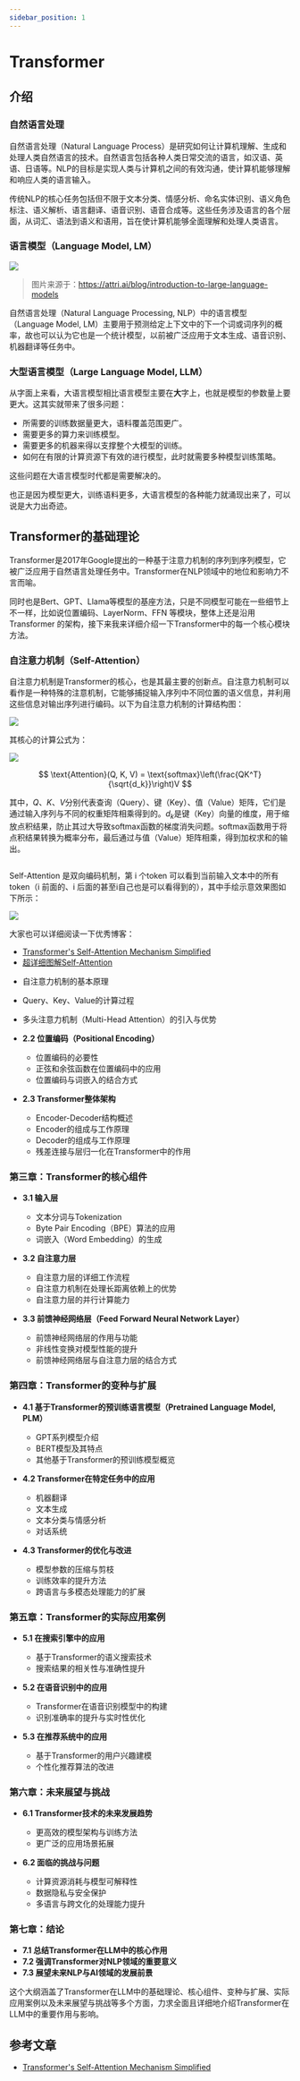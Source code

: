 ```yaml
---
sidebar_position: 1
---
```


# Transformer

## 介绍

### 自然语言处理

自然语言处理（Natural Language Process）是研究如何让计算机理解、生成和处理人类自然语言的技术。自然语言包括各种人类日常交流的语言，如汉语、英语、日语等。NLP的目标是实现人类与计算机之间的有效沟通，使计算机能够理解和响应人类的语言输入。

传统NLP的核心任务包括但不限于文本分类、情感分析、命名实体识别、语义角色标注、语义解析、语言翻译、语音识别、语音合成等。这些任务涉及语言的各个层面，从词汇、语法到语义和语用，旨在使计算机能够全面理解和处理人类语言。

### 语言模型（Language Model, LM）

![](https://cdn.prod.website-files.com/6082f2094ccb2d6ff32eb5d8/63f8c8b714add0ec31600cd0_https%253A%252F%252Fs3-us-west-2.amazonaws.com%252Fsecure.notion-static.com%252Fd0c944f4-218f-4730-b988-15bcb3aecb5e%252FUntitled.png)

> 图片来源于：https://attri.ai/blog/introduction-to-large-language-models

自然语言处理（Natural Language Processing, NLP）中的语言模型（Language Model, LM）主要用于预测给定上下文中的下一个词或词序列的概率，故也可以认为它也是一个统计模型，以前被广泛应用于文本生成、语音识别、机器翻译等任务中。

### 大型语言模型（Large Language Model, LLM）

从字面上来看，大语言模型相比语言模型主要在**大**字上，也就是模型的参数量上要更大。这其实就带来了很多问题：

* 所需要的训练数据量更大，语料覆盖范围更广。
* 需要更多的算力来训练模型。
* 需要更多的机器来得以支撑整个大模型的训练。
* 如何在有限的计算资源下有效的进行模型，此时就需要多种模型训练策略。

这些问题在大语言模型时代都是需要解决的。

也正是因为模型更大，训练语料更多，大语言模型的各种能力就涌现出来了，可以说是大力出奇迹。

## Transformer的基础理论

Transformer是2017年Google提出的一种基于注意力机制的序列到序列模型，它被广泛应用于自然语言处理任务中。Transformer在NLP领域中的地位和影响力不言而喻。

同时也是Bert、GPT、Llama等模型的基座方法，只是不同模型可能在一些细节上不一样，比如说位置编码、LayerNorm、FFN 等模块，整体上还是沿用 Transformer 的架构，接下来我来详细介绍一下Transformer中的每一个核心模块方法。

### 自注意力机制（Self-Attention）

自注意力机制是Transformer的核心，也是其最主要的创新点。自注意力机制可以看作是一种特殊的注意机制，它能够捕捉输入序列中不同位置的语义信息，并利用这些信息对输出序列进行编码。以下为自注意力机制的计算结构图：

![](https://vaclavkosar.com/images/expire-span-attention-recap.png)

其核心的计算公式为：

![](https://benjaminwarner.dev/img/2022/tinkering-with-attention-pooling/self-attention-matrix-calculation-attention.webp)

$$
\text{Attention}(Q, K, V) = \text{softmax}\left(\frac{QK^T}{\sqrt{d_k}}\right)V  
$$

其中，$Q$、$K$、$V$分别代表查询（Query）、键（Key）、值（Value）矩阵，它们是通过输入序列与不同的权重矩阵相乘得到的。$d_k$是键（Key）向量的维度，用于缩放点积结果，防止其过大导致softmax函数的梯度消失问题。$\text{softmax}$函数用于将点积结果转换为概率分布，最后通过与值（Value）矩阵相乘，得到加权求和的输出。

```python https://github.com/huggingface/transformers/blob/main/src/transformers/models/bert/modeling_bert.py#L222

```

Self-Attention 是双向编码机制，第 i 个token 可以看到当前输入文本中的所有token（i 前面的、i 后面的甚至i自己也是可以看得到的），其中手绘示意效果图如下所示：

![](https://vaclavkosar.com/images/self-attention-calculation-visualisation.png)


大家也可以详细阅读一下优秀博客：
* [Transformer's Self-Attention Mechanism Simplified](https://vaclavkosar.com/ml/transformers-self-attention-mechanism-simplified)
* [超详细图解Self-Attention](https://zhuanlan.zhihu.com/p/410776234)

- 自注意力机制的基本原理
- Query、Key、Value的计算过程
- 多头注意力机制（Multi-Head Attention）的引入与优势

- **2.2 位置编码（Positional Encoding）**
  - 位置编码的必要性
  - 正弦和余弦函数在位置编码中的应用
  - 位置编码与词嵌入的结合方式

- **2.3 Transformer整体架构**
  - Encoder-Decoder结构概述
  - Encoder的组成与工作原理
  - Decoder的组成与工作原理
  - 残差连接与层归一化在Transformer中的作用

### 第三章：Transformer的核心组件
- **3.1 输入层**
  - 文本分词与Tokenization
  - Byte Pair Encoding（BPE）算法的应用
  - 词嵌入（Word Embedding）的生成

- **3.2 自注意力层**
  - 自注意力层的详细工作流程
  - 自注意力机制在处理长距离依赖上的优势
  - 自注意力层的并行计算能力

- **3.3 前馈神经网络层（Feed Forward Neural Network Layer）**
  - 前馈神经网络层的作用与功能
  - 非线性变换对模型性能的提升
  - 前馈神经网络层与自注意力层的结合方式

### 第四章：Transformer的变种与扩展
- **4.1 基于Transformer的预训练语言模型（Pretrained Language Model, PLM）**
  - GPT系列模型介绍
  - BERT模型及其特点
  - 其他基于Transformer的预训练模型概览

- **4.2 Transformer在特定任务中的应用**
  - 机器翻译
  - 文本生成
  - 文本分类与情感分析
  - 对话系统

- **4.3 Transformer的优化与改进**
  - 模型参数的压缩与剪枝
  - 训练效率的提升方法
  - 跨语言与多模态处理能力的扩展

### 第五章：Transformer的实际应用案例
- **5.1 在搜索引擎中的应用**
  - 基于Transformer的语义搜索技术
  - 搜索结果的相关性与准确性提升

- **5.2 在语音识别中的应用**
  - Transformer在语音识别模型中的构建
  - 识别准确率的提升与实时性优化

- **5.3 在推荐系统中的应用**
  - 基于Transformer的用户兴趣建模
  - 个性化推荐算法的改进

### 第六章：未来展望与挑战
- **6.1 Transformer技术的未来发展趋势**
  - 更高效的模型架构与训练方法
  - 更广泛的应用场景拓展

- **6.2 面临的挑战与问题**
  - 计算资源消耗与模型可解释性
  - 数据隐私与安全保护
  - 多语言与跨文化的处理能力提升

### 第七章：结论
- **7.1 总结Transformer在LLM中的核心作用**
- **7.2 强调Transformer对NLP领域的重要意义**
- **7.3 展望未来NLP与AI领域的发展前景**

这个大纲涵盖了Transformer在LLM中的基础理论、核心组件、变种与扩展、实际应用案例以及未来展望与挑战等多个方面，力求全面且详细地介绍Transformer在LLM中的重要作用与影响。

## 参考文章

* [Transformer's Self-Attention Mechanism Simplified](https://vaclavkosar.com/ml/transformers-self-attention-mechanism-simplified)